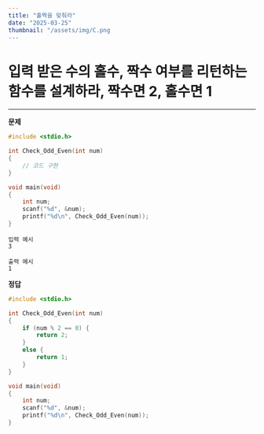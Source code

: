 ```yaml
---
title: "홀짝을 맞춰라" 
date: "2025-03-25"
thumbnail: "/assets/img/C.png
---
```


#  입력 받은 수의 홀수, 짝수 여부를 리턴하는 함수를 설계하라, 짝수면 2, 홀수면 1
---

**문제**

```c
#include <stdio.h>

int Check_Odd_Even(int num)
{
	// 코드 구현
}

void main(void)
{
	int num;
	scanf("%d", &num);
	printf("%d\n", Check_Odd_Even(num));
}
```

```
입력 예시
3
```

```
출력 예시
1
```

**정답**
```c 
#include <stdio.h>

int Check_Odd_Even(int num)
{
	if (num % 2 == 0) {
		return 2;
	}
	else {
		return 1;
	}
}

void main(void)
{
	int num;
	scanf("%d", &num);
	printf("%d\n", Check_Odd_Even(num));
}
```

